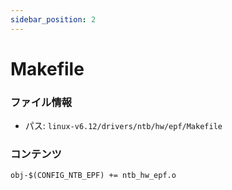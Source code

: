 ```yaml
---
sidebar_position: 2
---
```

# Makefile

### ファイル情報

- パス: `linux-v6.12/drivers/ntb/hw/epf/Makefile`

### コンテンツ

```txt
obj-$(CONFIG_NTB_EPF) += ntb_hw_epf.o

```
